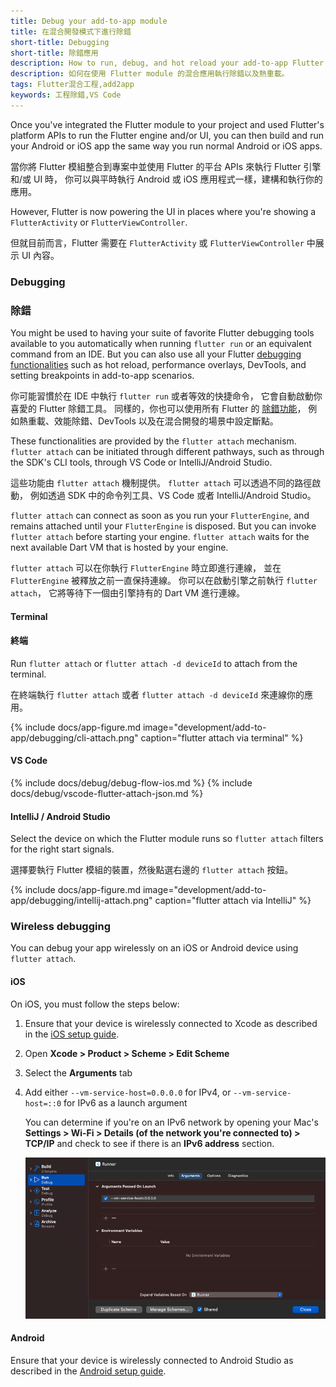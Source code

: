 ```yaml
---
title: Debug your add-to-app module
title: 在混合開發模式下進行除錯
short-title: Debugging
short-title: 除錯應用
description: How to run, debug, and hot reload your add-to-app Flutter module.
description: 如何在使用 Flutter module 的混合應用執行除錯以及熱重載。
tags: Flutter混合工程,add2app
keywords: 工程除錯,VS Code
---
```


Once you've integrated the Flutter module to your project and used Flutter's
platform APIs to run the Flutter engine and/or UI,
you can then build and run your Android or iOS app the same way
you run normal Android or iOS apps.

當你將 Flutter 模組整合到專案中並使用 Flutter 的平台 APIs 來執行 Flutter 引擎和/或 UI 時，
你可以與平時執行 Android 或 iOS 應用程式一樣，建構和執行你的應用。

However, Flutter is now powering the UI in places where you're showing a
`FlutterActivity` or `FlutterViewController`.

但就目前而言，Flutter 需要在 `FlutterActivity` 或 `FlutterViewController` 中展示 UI 內容。

### Debugging

### 除錯

You might be used to having your suite of favorite Flutter debugging tools
available to you automatically when running `flutter run` or an equivalent
command from an IDE. But you can also use all your Flutter
[debugging functionalities][] such as hot reload, performance
overlays, DevTools, and setting breakpoints in add-to-app scenarios.

你可能習慣於在 IDE 中執行 `flutter run` 或者等效的快捷命令，
它會自動啟動你喜愛的 Flutter 除錯工具。
同樣的，你也可以使用所有 Flutter 的 [除錯功能][debugging functionalities]，
例如熱重載、效能除錯、DevTools 以及在混合開發的場景中設定斷點。

These functionalities are provided by the `flutter attach` mechanism.
`flutter attach` can be initiated through different pathways,
such as through the SDK's CLI tools,
through VS Code or IntelliJ/Android Studio.

這些功能由 `flutter attach` 機制提供。
`flutter attach` 可以透過不同的路徑啟動，
例如透過 SDK 中的命令列工具、VS Code 或者 IntelliJ/Android Studio。

`flutter attach` can connect as soon as you run your `FlutterEngine`, and
remains attached until your `FlutterEngine` is disposed. But you can invoke
`flutter attach` before starting your engine. `flutter attach` waits for
the next available Dart VM that is hosted by your engine.

`flutter attach` 可以在你執行 `FlutterEngine` 時立即進行連線，
並在 `FlutterEngine` 被釋放之前一直保持連線。
你可以在啟動引擎之前執行 `flutter attach`，
它將等待下一個由引擎持有的 Dart VM 進行連線。

#### Terminal

#### 終端

Run `flutter attach` or `flutter attach -d deviceId` to attach from the terminal.

在終端執行 `flutter attach` 或者 `flutter attach -d deviceId` 來連線你的應用。 

{% include docs/app-figure.md image="development/add-to-app/debugging/cli-attach.png" caption="flutter attach via terminal" %}

#### VS Code

{% include docs/debug/debug-flow-ios.md %}
{% include docs/debug/vscode-flutter-attach-json.md %}

#### IntelliJ / Android Studio

Select the device on which the Flutter module runs so `flutter attach` filters for the right start signals.

選擇要執行 Flutter 模組的裝置，然後點選右邊的 `flutter attach` 按鈕。

{% include docs/app-figure.md image="development/add-to-app/debugging/intellij-attach.png" caption="flutter attach via IntelliJ" %}

[debugging functionalities]: {{site.url}}/testing/debugging

### Wireless debugging

You can debug your app wirelessly on an iOS or Android device
using `flutter attach`.

#### iOS

On iOS, you must follow the steps below:

<ol markdown="1">
<li markdown="1">

Ensure that your device is wirelessly connected to Xcode
as described in the [iOS setup guide][].

</li>
<li markdown="1">

Open **Xcode > Product > Scheme > Edit Scheme**

</li>
<li markdown="1">

Select the **Arguments** tab

</li>
<li markdown="1">

Add either `--vm-service-host=0.0.0.0` for IPv4, 
or `--vm-service-host=::0` for IPv6 as a launch argument

You can determine if you're on an IPv6 network by opening your Mac's 
**Settings > Wi-Fi > Details (of the network you're connected to) > TCP/IP** 
and check to see if there is an **IPv6 address** section.

<img src="/assets/images/docs/development/add-to-app/debugging/wireless-port.png" alt="Check the box that says 'connect via network' from the devices and simulators page">

</li>
</ol>

#### Android

Ensure that your device is wirelessly connected to Android Studio 
as described in the [Android setup guide][].

[iOS setup guide]: {{site.url}}/get-started/install/macos#ios-setup
[Android setup guide]: {{site.url}}/get-started/install/macos#set-up-your-android-device
